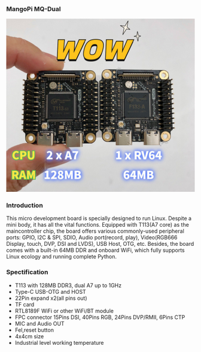 ### MangoPi MQ-Dual

![](mq-dual-mq.jpg)

### Introduction

This micro development board is specially designed to run Linux. Despite a mini body, it has all the vital functions. Equipped with T113(A7 core) as the maincontroller chip, the board offers various commonly-used peripheral ports: GPIO, I2C & SPI, SDIO, Audio port(record, play), Video(RGB666 Display, touch, DVP, DSI and LVDS), USB Host, OTG, etc. Besides, the board comes with a built-in 64MB DDR and onboard WiFi, which fully supports Linux ecology and running complete Python.


### Spectification
  * T113 with 128MB DDR3, dual A7 up to 1GHz
  * Type-C USB-OTG and HOST
  * 22Pin expand x2(all pins out)
  * TF card
  * RTL8189F WiFi or other WiFi/BT module
  * FPC connector 15Pins DSI, 40Pins RGB, 24Pins DVP/RMII, 6Pins CTP
  * MIC and Audio OUT
  * Fel,reset button
  * 4x4cm size
  * Industrial level working temperature

